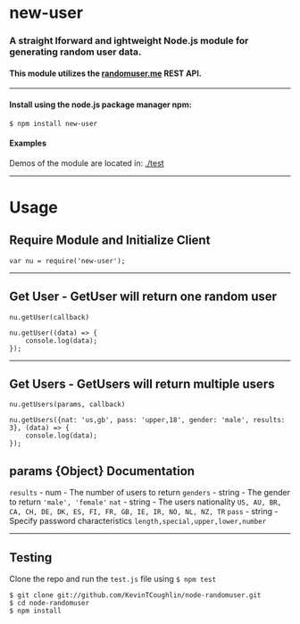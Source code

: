 # new-user 
### A straight lforward and ightweight Node.js module for generating random user data.
#### This module utilizes the [randomuser.me](http://randomuser.me) REST API.

---

#### Install using the node.js package manager npm:
`$ npm install new-user`



#### Examples
Demos of the module are located in: [./test](test.js)


---

# Usage


## Require Module and Initialize Client
`var nu = require('new-user');`


---


## Get User  -  GetUser will return one random user
`nu.getUser(callback)`
```
nu.getUser((data) => {
    console.log(data);
});
```


---



## Get Users - GetUsers will return multiple users
`nu.getUsers(params, callback)`
```
nu.getUsers({nat: 'us,gb', pass: 'upper,18', gender: 'male', results: 3}, (data) => {
    console.log(data);
});
```


## params {Object} Documentation

`results` - num - The number of users to return
`genders` - string - The gender to return `'male', 'female'`
`nat` - string - The users nationality `US, AU, BR, CA, CH, DE, DK, ES, FI, FR, GB, IE, IR, NO, NL, NZ, TR`
`pass` - string - Specify password characteristics `length,special,upper,lower,number`


---



## Testing
Clone the repo and run the `test.js` file using `$ npm test`

```
$ git clone git://github.com/KevinTCoughlin/node-randomuser.git
$ cd node-randomuser
$ npm install
```